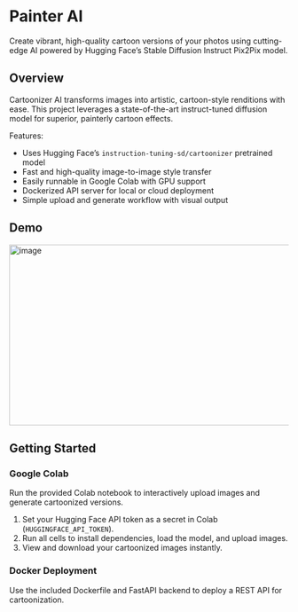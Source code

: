 # Painter AI

Create vibrant, high-quality cartoon versions of your photos using cutting-edge AI powered by Hugging Face’s Stable Diffusion Instruct Pix2Pix model.

## Overview

Cartoonizer AI transforms images into artistic, cartoon-style renditions with ease. This project leverages a state-of-the-art instruct-tuned diffusion model for superior, painterly cartoon effects.

Features:
- Uses Hugging Face’s `instruction-tuning-sd/cartoonizer` pretrained model
- Fast and high-quality image-to-image style transfer
- Easily runnable in Google Colab with GPU support
- Dockerized API server for local or cloud deployment
- Simple upload and generate workflow with visual output

## Demo

<img width="950" height="326" alt="image" src="https://github.com/user-attachments/assets/78b89c4c-afeb-4ed7-93ba-076397a4b1e6" />

## Getting Started

### Google Colab

Run the provided Colab notebook to interactively upload images and generate cartoonized versions.

1. Set your Hugging Face API token as a secret in Colab (`HUGGINGFACE_API_TOKEN`).
2. Run all cells to install dependencies, load the model, and upload images.
3. View and download your cartoonized images instantly.

### Docker Deployment

Use the included Dockerfile and FastAPI backend to deploy a REST API for cartoonization.

